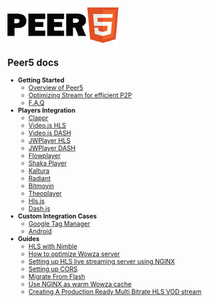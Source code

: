 <img class="logo" src="./images/logo.png" />

## Peer5 docs

- **Getting Started**
    - [Overview of Peer5](overview)
    - [Optimizing Stream for efficient P2P](overview/#optimizing-stream-for-efficient-p2p)
    - [F.A.Q](faq/)
- **Players Integration**
    - [Clappr](players/clappr/)
    - [Video.js HLS](players/videojs/)
    - [Video.js DASH](players/videojs-dash/)
    - [JWPlayer HLS](players/jwplayer-7/)
    - [JWPlayer DASH](players/jwplayer-dash/)
    - [Flowplayer](players/flowplayer/)
    - [Shaka Player](players/shaka-player/)
    - [Kaltura](players/kaltura/)
    - [Radiant](players/radiant/)
    - [Bitmovin](players/bitmovin/)
    - [Theoplayer](players/theoplayer/)
    - [Hls.js](players/hls.js/)
    - [Dash.js](players/dash.js/)
- **Custom Integration Cases**
    - [Google Tag Manager](guides/google-tag-manager/)
    - [Android](guides/android)
- **Guides**
    - [HLS with Nimble](guides/hls-with-nimble/)
    - [How to optimize Wowza server](guides/how-to-optimize-wowza-server/)
    - [Setting up HLS live streaming server using NGINX](guides/setting-up-hls-live-streaming-server-using-nginx/)
    - [Setting up CORS](guides/cors/)
    - [Migrate From Flash](guides/migrate-from-flash/)
    - [Use NGINX as warm Wowza cache](guides/use-nginx-as-wowza-cache/)
    - [Creating A Production Ready Multi Bitrate HLS VOD stream](guides/production-ready-hls-vod/)
